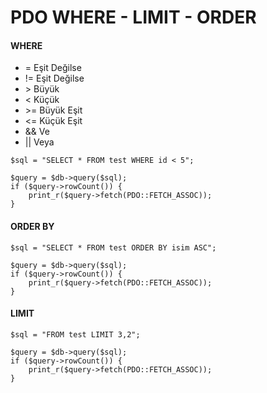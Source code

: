# PDO WHERE - LIMIT - ORDER

#### WHERE ####

- = Eşit Değilse
- != Eşit Değilse
- \> Büyük
- \< Küçük
- \>= Büyük Eşit
- \<= Küçük Eşit
- && Ve
- || Veya

```
$sql = "SELECT * FROM test WHERE id < 5";

$query = $db->query($sql);
if ($query->rowCount()) {
    print_r($query->fetch(PDO::FETCH_ASSOC));
}
```

#### ORDER BY ####

```
$sql = "SELECT * FROM test ORDER BY isim ASC";

$query = $db->query($sql);
if ($query->rowCount()) {
    print_r($query->fetch(PDO::FETCH_ASSOC));
}
```

#### LIMIT ####

```
$sql = "FROM test LIMIT 3,2";

$query = $db->query($sql);
if ($query->rowCount()) {
    print_r($query->fetch(PDO::FETCH_ASSOC));
}
```


















